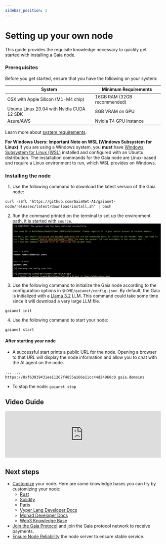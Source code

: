 ```yaml
---
sidebar_position: 2
---
```


# Setting up your own node
This guide provides the requisite knowledge necessary to quickly get started with installing a Gaia node. 

### Prerequisites
Before you get started, ensure that you have the following on your system:

| System | Minimum Requirements |
|---|---|
| OSX with Apple Silicon (M1-M4 chip) | 16GB RAM (32GB recommended) |
| Ubuntu Linux 20.04 with Nvidia CUDA 12 SDK | 8GB VRAM on GPU |
| Azure/AWS | Nvidia T4 GPU Instance |

Learn more about [system requirements](system-requirements).

**For Windows Users: Important Note on WSL (Windows Subsystem for Linux)**
If you are using a Windows system, you **must** have [Windows Subsystem for Linux (WSL)](https://learn.microsoft.com/en-us/windows/wsl/install) installed and configured with an Ubuntu distribution. The installation commands for the Gaia node are Linux-based and require a Linux environment to run, which WSL provides on Windows.

### Installing the node

1.  Use the following command to download the latest version of the Gaia node:

```
curl -sSfL 'https://github.com/GaiaNet-AI/gaianet-node/releases/latest/download/install.sh' | bash
```

2.  Run the command printed on the terminal to set up the environment path, it is started with `source`.
![](quick-start.png)

3. Use the following command to initialize the Gaia node according to the configuration options 
in `$HOME/gaianet/config.json`.
By default, the Gaia is initialized with a [Llama 3.2](https://huggingface.co/meta-llama/Llama-3.2-1B-Instruct) LLM. 
This command could take some time since it will download a very large LLM file.

```
gaianet init
```

4. Use the following command to start your node:

```
gaianet start
```

#### After starting your node

- A successful start prints a public URL for the node. Opening a browser to that URL will display the node information and allow you to chat with the AI agent on the node. 

```
... ... https://0xf63939431ee11267f4855a166e11cc44d24960c0.gaia.domains
```

- To stop the node: `gaianet stop`

## Video Guide

<iframe width="100%" style={{"aspect-ratio": "16 / 9"}} src="https://www.youtube.com/embed/LVYXtg39t6c?si=8KQapGzm0gKyZR52" title="YouTube video player" frameborder="0" allow="accelerometer; autoplay; clipboard-write; encrypted-media; gyroscope; picture-in-picture; web-share" referrerpolicy="strict-origin-when-cross-origin" allowfullscreen></iframe>

## Next steps

- [Customize](../customize) your node. Here are some knowledge bases you can try by customizing your node:
    - [Rust](https://huggingface.co/datasets/gaianet/learn-rust)
    - [Solidity](https://huggingface.co/datasets/harishkotra/solidity)
    - [Paris](https://huggingface.co/datasets/gaianet/paris)
    - [Vyper Lang Developer Docs](https://huggingface.co/datasets/meowy-ai/vyper-lang)
    - [Monad Developer Docs](https://huggingface.co/datasets/harishkotra/monad-docs)
    - [Web3 Knowledge Base](https://huggingface.co/datasets/meowy-ai/web3-knowledge-base)
- [Join the Gaia Protocol](../register) and join the Gaia protocol network to receive payments.
- [Ensure Node Reliability](../advanced-deployment-options/protect.md) the node server to ensure stable service.

